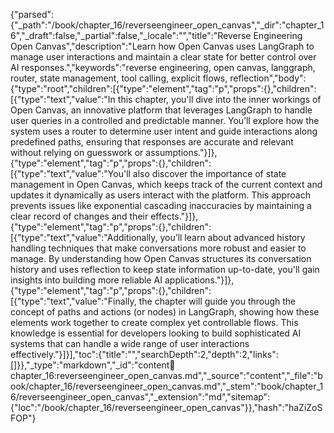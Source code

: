 {"parsed":{"_path":"/book/chapter_16/reverseengineer_open_canvas","_dir":"chapter_16","_draft":false,"_partial":false,"_locale":"","title":"Reverse Engineering Open Canvas","description":"Learn how Open Canvas uses LangGraph to manage user interactions and maintain a clear state for better control over AI responses.","keywords":"reverse engineering, open canvas, langgraph, router, state management, tool calling, explicit flows, reflection","body":{"type":"root","children":[{"type":"element","tag":"p","props":{},"children":[{"type":"text","value":"In this chapter, you'll dive into the inner workings of Open Canvas, an innovative platform that leverages LangGraph to handle user queries in a controlled and predictable manner. You’ll explore how the system uses a router to determine user intent and guide interactions along predefined paths, ensuring that responses are accurate and relevant without relying on guesswork or assumptions."}]},{"type":"element","tag":"p","props":{},"children":[{"type":"text","value":"You'll also discover the importance of state management in Open Canvas, which keeps track of the current context and updates it dynamically as users interact with the platform. This approach prevents issues like exponential cascading inaccuracies by maintaining a clear record of changes and their effects."}]},{"type":"element","tag":"p","props":{},"children":[{"type":"text","value":"Additionally, you’ll learn about advanced history handling techniques that make conversations more robust and easier to manage. By understanding how Open Canvas structures its conversation history and uses reflection to keep state information up-to-date, you'll gain insights into building more reliable AI applications."}]},{"type":"element","tag":"p","props":{},"children":[{"type":"text","value":"Finally, the chapter will guide you through the concept of paths and actions (or nodes) in LangGraph, showing how these elements work together to create complex yet controllable flows. This knowledge is essential for developers looking to build sophisticated AI systems that can handle a wide range of user interactions effectively."}]}],"toc":{"title":"","searchDepth":2,"depth":2,"links":[]}},"_type":"markdown","_id":"content:book:chapter_16:reverseengineer_open_canvas.md","_source":"content","_file":"book/chapter_16/reverseengineer_open_canvas.md","_stem":"book/chapter_16/reverseengineer_open_canvas","_extension":"md","sitemap":{"loc":"/book/chapter_16/reverseengineer_open_canvas"}},"hash":"haZiZoSFOP"}